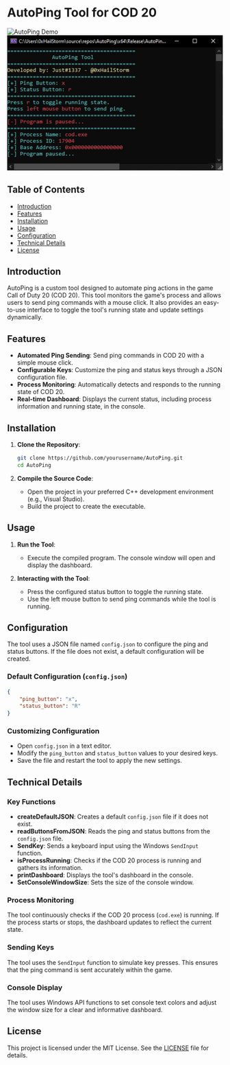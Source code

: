 
# AutoPing Tool for COD 20

![AutoPing Demo](path_to_your_gif.gif)
![Additional Image](Captures.png)

## Table of Contents
- [Introduction](#introduction)
- [Features](#features)
- [Installation](#installation)
- [Usage](#usage)
- [Configuration](#configuration)
- [Technical Details](#technical-details)
- [License](#license)

## Introduction
AutoPing is a custom tool designed to automate ping actions in the game Call of Duty 20 (COD 20). This tool monitors the game's process and allows users to send ping commands with a mouse click. It also provides an easy-to-use interface to toggle the tool's running state and update settings dynamically.

## Features
- **Automated Ping Sending**: Send ping commands in COD 20 with a simple mouse click.
- **Configurable Keys**: Customize the ping and status keys through a JSON configuration file.
- **Process Monitoring**: Automatically detects and responds to the running state of COD 20.
- **Real-time Dashboard**: Displays the current status, including process information and running state, in the console.

## Installation
1. **Clone the Repository**:
    ```bash
    git clone https://github.com/yourusername/AutoPing.git
    cd AutoPing
    ```

2. **Compile the Source Code**:
    - Open the project in your preferred C++ development environment (e.g., Visual Studio).
    - Build the project to create the executable.

## Usage
1. **Run the Tool**:
    - Execute the compiled program. The console window will open and display the dashboard.

2. **Interacting with the Tool**:
    - Press the configured status button to toggle the running state.
    - Use the left mouse button to send ping commands while the tool is running.

## Configuration
The tool uses a JSON file named `config.json` to configure the ping and status buttons. If the file does not exist, a default configuration will be created.

### Default Configuration (`config.json`)
```json
{
    "ping_button": "x",
    "status_button": "R"
}
```

### Customizing Configuration
- Open `config.json` in a text editor.
- Modify the `ping_button` and `status_button` values to your desired keys.
- Save the file and restart the tool to apply the new settings.

## Technical Details
### Key Functions
- **createDefaultJSON**: Creates a default `config.json` file if it does not exist.
- **readButtonsFromJSON**: Reads the ping and status buttons from the `config.json` file.
- **SendKey**: Sends a keyboard input using the Windows `SendInput` function.
- **isProcessRunning**: Checks if the COD 20 process is running and gathers its information.
- **printDashboard**: Displays the tool's dashboard in the console.
- **SetConsoleWindowSize**: Sets the size of the console window.

### Process Monitoring
The tool continuously checks if the COD 20 process (`cod.exe`) is running. If the process starts or stops, the dashboard updates to reflect the current state.

### Sending Keys
The tool uses the `SendInput` function to simulate key presses. This ensures that the ping command is sent accurately within the game.

### Console Display
The tool uses Windows API functions to set console text colors and adjust the window size for a clear and informative dashboard.

## License
This project is licensed under the MIT License. See the [LICENSE](LICENSE) file for details.
